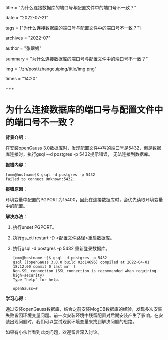 title = "为什么连接数据库的端口号与配置文件中的端口号不一致？" 

date = "2022-07-21" 

tags = ["为什么连接数据库的端口号与配置文件中的端口号不一致？"] 

archives = "2022-07" 

author = "张翠娉" 

summary = "为什么连接数据库的端口号与配置文件中的端口号不一致？"

img = "/zh/post/zhangcuiping/title/img.png" 

times = "14:20"

+++

# 为什么连接数据库的端口号与配置文件中的端口号不一致？



**背景介绍**：

在安装openGauss 3.0数据库时，发现配置文件中写的端口号是5432，但是数据库连接时，执行gsql --d postgres -p 5432提示错误， 无法连接到数据库。

**报错内容**：

```
[omm@hostname]$ gsql -d postgres -p 5432
failed to connect Unknown:5432.
```

**报错原因**：

环境变量中配置的PGPORT为15400，因此在连接数据库时，会优先读取环境变量中的配置。

**解决办法**：

1. 执行unset PGPORT。

2. 执行gs_ctl restart -D <配置文件路径>重启数据库。

3. 执行gsql -d postgres -p 5432 重新登录数据库。

   ```
   [omm@hostname ~]$ gsql -d postgres -p 5432
   gsql ((openGauss 3.0.0 build 02c14696) compiled at 2022-04-01 18:12:00 commit 0 last mr  )
   Non-SSL connection (SSL connection is recommended when requiring high-security)
   Type "help" for help.
   
   openGauss=#
   ```

**学习心得**：

通过安装openGauss数据库，结合之前安装MogDB数据库的经验，发现多次安装失败皆因环境变量问题。前一次安装环境中残留配置对后期安装产生了影响。在安装出现问题时，我们可以尝试观察环境变量来找到解决问题的思路。

如果有小伙伴看到此类问题，欢迎留言深入讨论。



